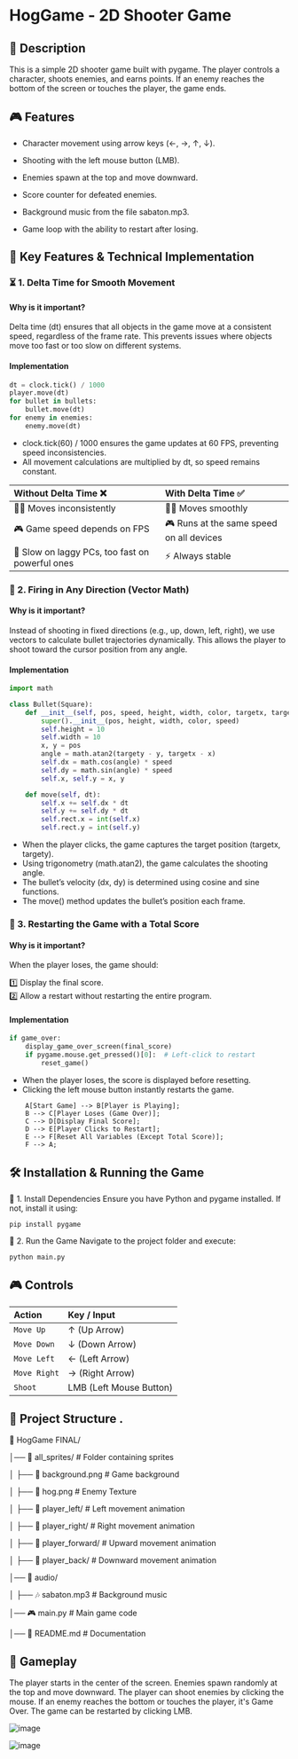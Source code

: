 # HogGame - 2D Shooter Game

## 📌 Description
This is a simple 2D shooter game built with pygame. The player controls a character, shoots enemies, and earns points. If an enemy reaches the bottom of the screen or touches the player, the game ends.

## 🎮 Features

 - Character movement using arrow keys (←, →, ↑, ↓).

- Shooting with the left mouse button (LMB).

- Enemies spawn at the top and move downward.

- Score counter for defeated enemies.

- Background music from the file sabaton.mp3.

- Game loop with the ability to restart after losing.

## 🔨 Key Features & Technical Implementation

### ⏳ 1. Delta Time for Smooth Movement

#### Why is it important?
Delta time (dt) ensures that all objects in the game move at a consistent speed, regardless of the frame rate. This prevents issues where objects move too fast or too slow on different systems.

#### Implementation

```python
dt = clock.tick() / 1000  
player.move(dt)
for bullet in bullets:
    bullet.move(dt)
for enemy in enemies:
    enemy.move(dt)
```
- clock.tick(60) / 1000 ensures the game updates at 60 FPS, preventing speed inconsistencies.
- All movement calculations are multiplied by dt, so speed remains constant.

| Without Delta Time ❌ | With Delta Time ✅                 |
| :-------- | :------------------------- |
| 🏃‍♂️ Moves inconsistently | 🏃‍♂️ Moves smoothly |
| 🎮 Game speed depends on FPS | 🎮 Runs at the same speed on all devices |
| 🐌 Slow on laggy PCs, too fast on powerful ones | ⚡ Always stable |

### 🎯 2. Firing in Any Direction (Vector Math)

#### Why is it important?
Instead of shooting in fixed directions (e.g., up, down, left, right), we use vectors to calculate bullet trajectories dynamically. This allows the player to shoot toward the cursor position from any angle.

#### Implementation

```python
import math

class Bullet(Square):
    def __init__(self, pos, speed, height, width, color, targetx, targety):
        super().__init__(pos, height, width, color, speed)
        self.height = 10
        self.width = 10
        x, y = pos
        angle = math.atan2(targety - y, targetx - x)  
        self.dx = math.cos(angle) * speed  
        self.dy = math.sin(angle) * speed  
        self.x, self.y = x, y

    def move(self, dt):
        self.x += self.dx * dt
        self.y += self.dy * dt
        self.rect.x = int(self.x)
        self.rect.y = int(self.y)

```

- When the player clicks, the game captures the target position (targetx, targety).
- Using trigonometry (math.atan2), the game calculates the shooting angle.
- The bullet’s velocity (dx, dy) is determined using cosine and sine functions.
- The move() method updates the bullet’s position each frame.

### 🔄 3. Restarting the Game with a Total Score

#### Why is it important?
When the player loses, the game should:

1️⃣ Display the final score.  
2️⃣ Allow a restart without restarting the entire program.





#### Implementation
```python
if game_over:
    display_game_over_screen(final_score)
    if pygame.mouse.get_pressed()[0]:  # Left-click to restart
        reset_game()
```

- When the player loses, the score is displayed before resetting.
- Clicking the left mouse button instantly restarts the game.

```mermaid
    A[Start Game] --> B[Player is Playing];
    B --> C[Player Loses (Game Over)];
    C --> D[Display Final Score];
    D --> E[Player Clicks to Restart];
    E --> F[Reset All Variables (Except Total Score)];
    F --> A;
```
## 🛠 Installation & Running the Game

🔹 1. Install Dependencies
Ensure you have Python and pygame installed. If not, install it using:

```
pip install pygame

```
🔹 2. Run the Game
Navigate to the project folder and execute:
```
python main.py

```
## 🎮 Controls

| Action | Key / Input                 |
| :-------- | :------------------------- |
| `Move Up` | ↑ (Up Arrow) |
| `Move Down` | ↓ (Down Arrow) |
| `Move Left` | ← (Left Arrow) |
| `Move Right` | → (Right Arrow) |
| `Shoot` | LMB (Left Mouse Button) |

## 📂 Project Structure .

📂 HogGame FINAL/

│── 📂 all_sprites/         # Folder containing sprites

│   ├── 🎨 background.png   # Game background

│   ├── 🎨 hog.png   # Enemy Texture

│   ├── 📂 player_left/     # Left movement animation

│   ├── 📂 player_right/    # Right movement animation

│   ├── 📂 player_forward/  # Upward movement animation

│   ├── 📂 player_back/     # Downward movement animation

│── 🎵 audio/

│   ├── 🎶 sabaton.mp3      # Background music

│── 🎮 main.py              # Main game code

│── 📜 README.md            # Documentation

## 🔄 Gameplay
The player starts in the center of the screen.
Enemies spawn randomly at the top and move downward.
The player can shoot enemies by clicking the mouse.
If an enemy reaches the bottom or touches the player, it's Game Over.
The game can be restarted by clicking LMB.

![image](https://github.com/user-attachments/assets/8f67f38d-9d52-4512-beb2-106e06c84b4a)

![image](https://github.com/user-attachments/assets/401ef31e-1ed0-40f7-ac1a-b347fab20943)

